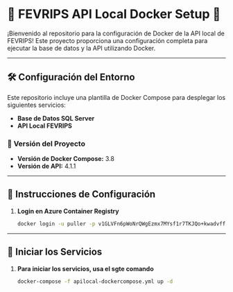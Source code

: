 # 🚀 **FEVRIPS API Local Docker Setup** 🚀

¡Bienvenido al repositorio para la configuración de Docker de la API local de FEVRIPS! Este proyecto proporciona una configuración completa para ejecutar la base de datos y la API utilizando Docker.

---

## 🛠 **Configuración del Entorno**

Este repositorio incluye una plantilla de Docker Compose para desplegar los siguientes servicios:

- **Base de Datos SQL Server**
- **API Local FEVRIPS**

### 🎯 **Versión del Proyecto**

- **Versión de Docker Compose:** 3.8
- **Versión de API:** 4.1.1

---

## 🔩 **Instrucciones de Configuración**

1. **Login en Azure Container Registry**

   ```bash
   docker login -u puller -p v1GLVFn6pWoNrQWgEzmx7MYsf1r7TKJQo+kwadvffq+ACRA3mLxs fevripsacr.azurecr.io


---

## 🔌 **Iniciar los Servicios**

1. **Para iniciar los servicios, usa el sgte comando**

   ```bash
   docker-compose -f apilocal-dockercompose.yml up -d
